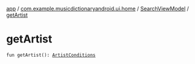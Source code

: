 [app](../../index.md) / [com.example.musicdictionaryandroid.ui.home](../index.md) / [SearchViewModel](index.md) / [getArtist](./get-artist.md)

# getArtist

`fun getArtist(): `[`ArtistConditions`](../../com.example.musicdictionaryandroid.domain.model.value/-artist-conditions/index.md)